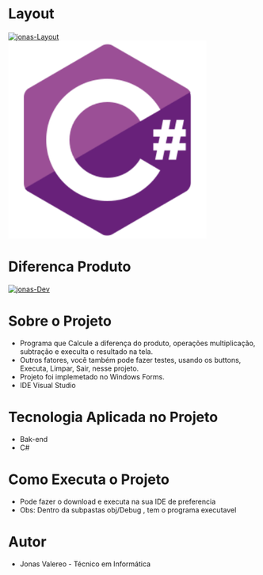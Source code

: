 # Layout

<a href="#">
<img align="center"  alt="jonas-Layout" height ="400" width ="350" src ="https://user-images.githubusercontent.com/25933386/116760987-d6706c00-a9ec-11eb-9e2e-7dd29296c4c3.jpg" style="max-width: 100%;"></img>
</a>

<a href="#">
<img align="center"  alt="jonas-C#" height ="400" width ="400" src ="https://raw.githubusercontent.com/devicons/devicon/master/icons/csharp/csharp-original.svg" style="max-width: 100%;"></img>
</a>

# Diferenca Produto

<a href="#">
<img align="center"  alt="jonas-Dev" height ="70" width ="160" src ="https://user-images.githubusercontent.com/25933386/116831049-87107400-ab83-11eb-947b-0a94a3e89f04.png" style="max-width: 100%;"></img>
</a>

# Sobre o Projeto

- Programa que Calcule a diferença do produto, operações multiplicação, subtração e execulta o resultado na tela.
- Outros fatores, você também pode  fazer testes, usando os buttons, Executa, Limpar, Sair, nesse projeto.
- Projeto foi implemetado no  Windows Forms.
- IDE Visual Studio


# Tecnologia Aplicada no Projeto

- Bak-end
- C#

# Como Executa o Projeto

- Pode fazer o download e executa na sua IDE de preferencia
- Obs: Dentro da subpastas obj/Debug , tem o programa executavel

# Autor

- Jonas Valereo - Técnico em Informática 
